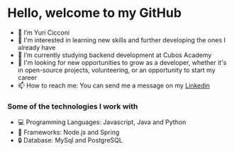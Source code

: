 # Hello, welcome to my GitHub
- 👋 I’m Yuri Cicconi
- 👀 I'm interested in learning new skills and further developing the ones I already have
- 🌱 I’m currently studying backend development at Cubos Academy
- 💞️ I'm looking for new opportunities to grow as a developer, whether it's in open-source projects, volunteering, or an opportunity to start my career
- 📫 How to reach me: You can send me a message on my [Linkedin](https://www.linkedin.com/in/yuricb)

### Some of the technologies I work with
- 💻 Programming Languages: Javascript, Java and Python
- 🔨 Frameworks: Node.js and Spring
- 🔒 Database: MySql and PostgreSQL

<!---
YuriCicconi/YuriCicconi is a ✨ special ✨ repository because its `README.md` (this file) appears on your GitHub profile.
You can click the Preview link to take a look at your changes.
--->
